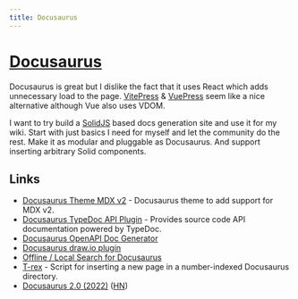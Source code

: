 ```yaml
---
title: Docusaurus
---
```


# [Docusaurus](https://docusaurus.io/)

Docusaurus is great but I dislike the fact that it uses React which adds unnecessary load to the page. [VitePress](https://vitepress.vuejs.org/) & [VuePress](https://vuepress.vuejs.org/) seem like a nice alternative although Vue also uses VDOM.

I want to try build a [SolidJS](../programming-languages/javascript/js-libraries/solid.md) based docs generation site and use it for my wiki. Start with just basics I need for myself and let the community do the rest. Make it as modular and pluggable as Docusaurus. And support inserting arbitrary Solid components.

## Links

- [Docusaurus Theme MDX v2](https://github.com/pomber/docusaurus-mdx-2) - Docusaurus theme to add support for MDX v2.
- [Docusaurus TypeDoc API Plugin](https://github.com/milesj/docusaurus-plugin-typedoc-api) - Provides source code API documentation powered by TypeDoc.
- [Docusaurus OpenAPI Doc Generator](https://github.com/PaloAltoNetworks/docusaurus-openapi-docs)
- [Docusaurus draw.io plugin](https://github.com/xiguaxigua/docusaurus-plugin-drawio)
- [Offline / Local Search for Docusaurus](https://github.com/cmfcmf/docusaurus-search-local)
- [T-rex](https://github.com/stegaBOB/t-rex) - Script for inserting a new page in a number-indexed Docusaurus directory.
- [Docusaurus 2.0 (2022)](https://docusaurus.io/blog/2022/08/01/announcing-docusaurus-2.0) ([HN](https://news.ycombinator.com/item?id=32303052))
